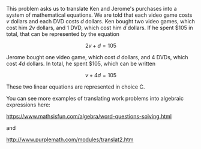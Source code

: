 This problem asks us to translate Ken and
Jerome's purchases into a system of mathematical equations. We are told
that each video game costs *v* dollars and each DVD costs *d* dollars.
Ken bought two video games, which cost him *2v* dollars, and 1 DVD,
which cost him *d* dollars. If he spent \$105 in total, that can be
represented by the equation

$$2v + d = 105$$

Jerome bought one video game, which cost *d* dollars, and 4 DVDs, which
cost *4d* dollars. In total, he spent \$105, which can be written

$$v + 4d = 105$$

These two linear equations are represented in choice C.

You can see more examples of translating work problems into algebraic
expressions here:

<https://www.mathsisfun.com/algebra/word-questions-solving.html>

and

<http://www.purplemath.com/modules/translat2.htm>
